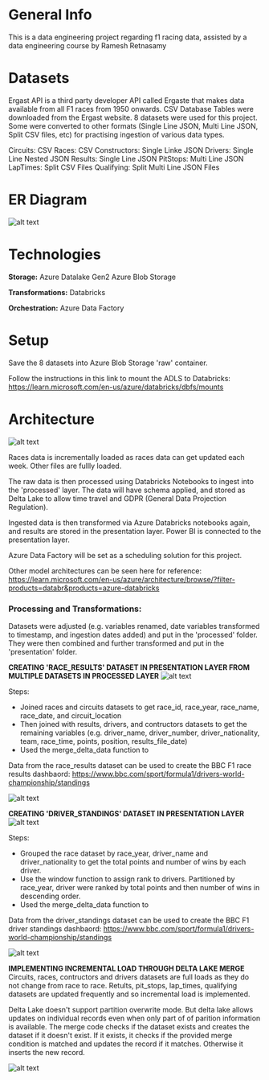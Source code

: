 # General Info
This is a data engineering project regarding f1 racing data, assisted by a data engineering course by Ramesh Retnasamy


# Datasets
Ergast API is a third party developer API called Ergaste that makes data available from all F1 races from 1950 onwards. CSV Database Tables were downloaded from the Ergast website. 8 datasets were used for this project. Some were converted to other formats (Single Line JSON, Multi Line JSON, Split CSV files, etc) for practising ingestion of various data types.

Circuits:     CSV
Races:        CSV
Constructors: Single Linke JSON
Drivers:      Single Line Nested JSON
Results:      Single Line JSON
PitStops:     Multi Line JSON
LapTimes:     Split CSV Files
Qualifying:   Split Multi Line JSON Files


# ER Diagram
![alt text](https://user-images.githubusercontent.com/21047696/244870072-1be325de-eee2-45e7-9c54-89ca974da799.png)

# Technologies
**Storage:**
Azure Datalake Gen2
Azure Blob Storage

**Transformations:**
Databricks

**Orchestration:**
Azure Data Factory

# Setup

Save the 8 datasets into Azure Blob Storage 'raw' container. 

Follow the instructions in this link to mount the ADLS to Databricks: https://learn.microsoft.com/en-us/azure/databricks/dbfs/mounts

# Architecture

![alt text](https://user-images.githubusercontent.com/21047696/244872399-d5e08bfa-1bf2-4fc7-b46a-87e8df76302d.png)

Races data is incrementally loaded as races data can get updated each week. Other files are fullly loaded. 

The raw data is then processed using Databricks Notebooks to ingest into the 'processed' layer. The data will have schema applied, and stored as Delta Lake to allow time travel and GDPR (General Data Projection Regulation).

Ingested data is then transformed via Azure Databricks notebooks again, and results are stored in the presentation layer. Power BI is connected to the presentation layer. 

Azure Data Factory will be set as a scheduling solution for this project. 




Other model architectures can be seen here for reference: https://learn.microsoft.com/en-us/azure/architecture/browse/?filter-products=databr&products=azure-databricks


### Processing and Transformations:

Datasets were adjusted (e.g. variables renamed, date variables transformed to timestamp, and ingestion dates added) and put in the 'processed' folder. They were then combined and further transformed and put in the 'presentation' folder. 




**CREATING 'RACE_RESULTS' DATASET IN PRESENTATION LAYER FROM MULTIPLE DATASETS IN PROCESSED LAYER**
![alt text](https://user-images.githubusercontent.com/21047696/244936596-1f309b16-0a15-40fc-8552-4e78341fd277.png)

Steps:
* Joined races and circuits datasets to get race_id, race_year, race_name, race_date, and circuit_location
* Then joined with results, drivers, and contructors datasets to get the remaining variables (e.g. driver_name, driver_number, driver_nationality, team, race_time, points, position, results_file_date)
* Used the merge_delta_data function to

Data from the race_results dataset can be used to create the BBC F1 race results dashbaord: https://www.bbc.com/sport/formula1/drivers-world-championship/standings

![alt text](https://user-images.githubusercontent.com/21047696/244937668-a3c20c0c-e0f0-4a90-b2f9-51d02c840696.png)




**CREATING 'DRIVER_STANDINGS' DATASET IN PRESENTATION LAYER**
![alt text](https://user-images.githubusercontent.com/21047696/244939171-16d2ce34-d06e-47eb-8cfb-9fc6fbec78e6.png)

Steps:
* Grouped the race dataset by race_year, driver_name and driver_nationality to get the total points and number of wins by each driver.
* Use the window function to assign rank to drivers. Partitioned by race_year, driver were ranked by total points and then number of wins in descending order.
* Used the merge_delta_data function to

Data from the driver_standings dataset can be used to create the BBC F1 driver standings dashbaord: https://www.bbc.com/sport/formula1/drivers-world-championship/standings

![alt text](https://user-images.githubusercontent.com/21047696/244937658-60ad6466-431b-47bd-89cd-7a65e1828415.png)



**IMPLEMENTING INCREMENTAL LOAD THROUGH DELTA LAKE MERGE**
Circuits, races, contructors and drivers datasets are full loads as they do not change from race to race. 
Retults, pit_stops, lap_times, qualifying datasets are updated frequently and so incremental load is implemented.

Delta Lake doesn't support partition overwrite mode. But delta lake allows updates on individual records even when only part of of parition information is available.
The merge code checks if the dataset exists and creates the dataset if it doesn't exist. If it exists, it checks if the provided merge condition is matched and updates the record if it matches. Otherwise it inserts the new record. 

![alt text](https://user-images.githubusercontent.com/21047696/245155484-9d155e4d-a133-4678-913a-2a8e1364f7a8.png)
